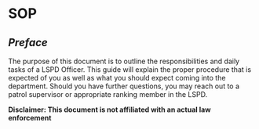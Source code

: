 # SOP

## _**Preface**_

The purpose of this document is to outline the responsibilities and daily tasks of a LSPD Officer. This guide will explain the proper procedure that is expected of you as well as what you should expect coming into the department. Should you have further questions, you may reach out to a patrol supervisor or appropriate ranking member in the LSPD.

**Disclaimer: This document is not affiliated with an actual law enforcement**
